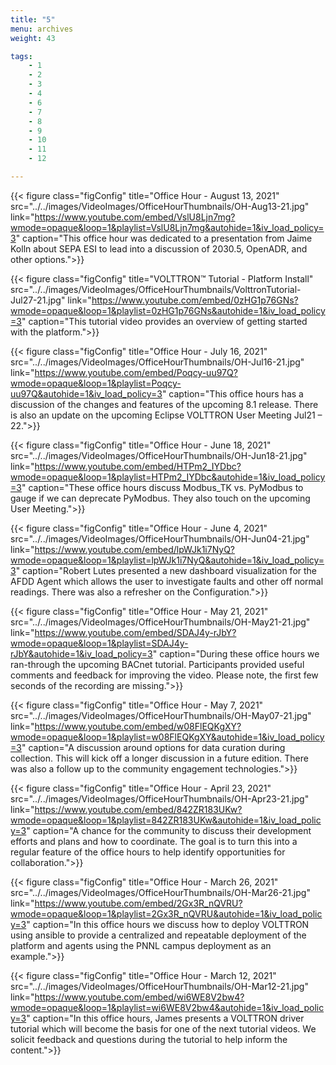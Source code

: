 ```yaml
---
title: "5"
menu: archives
weight: 43

tags: 
    - 1
    - 2
    - 3
    - 4
    - 6
    - 7
    - 8
    - 9 
    - 10
    - 11
    - 12

---
```



{{< figure class="figConfig" title="Office Hour - August 13, 2021" src="../../images/VideoImages/OfficeHourThumbnails/OH-Aug13-21.jpg" link="https://www.youtube.com/embed/VslU8Ljn7mg?wmode=opaque&loop=1&playlist=VslU8Ljn7mg&autohide=1&iv_load_policy=3" caption="This office hour was dedicated to a presentation from Jaime Kolln about SEPA ESI to lead into a discussion of 2030.5, OpenADR, and other options.">}}

{{< figure class="figConfig" title="VOLTTRON™ Tutorial - Platform Install" src="../../images/VideoImages/OfficeHourThumbnails/VolttronTutorial-Jul27-21.jpg" link="https://www.youtube.com/embed/0zHG1p76GNs?wmode=opaque&loop=1&playlist=0zHG1p76GNs&autohide=1&iv_load_policy=3" caption="This tutorial video provides an overview of getting started with the platform.">}}

{{< figure class="figConfig" title="Office Hour - July 16, 2021" src="../../images/VideoImages/OfficeHourThumbnails/OH-Jul16-21.jpg" link="https://www.youtube.com/embed/Poqcy-uu97Q?wmode=opaque&loop=1&playlist=Poqcy-uu97Q&autohide=1&iv_load_policy=3" caption="This office hours has a discussion of the changes and features of the upcoming 8.1 release. There is also an update on the upcoming Eclipse VOLTTRON User Meeting Jul21 – 22.">}}

{{< figure class="figConfig" title="Office Hour - June 18, 2021" src="../../images/VideoImages/OfficeHourThumbnails/OH-Jun18-21.jpg" link="https://www.youtube.com/embed/HTPm2_IYDbc?wmode=opaque&loop=1&playlist=HTPm2_IYDbc&autohide=1&iv_load_policy=3" caption="These office hours discuss Modbus_TK vs. PyModbus to gauge if we can deprecate PyModbus. They also touch on the upcoming User Meeting.">}}

{{< figure class="figConfig" title="Office Hour - June 4, 2021" src="../../images/VideoImages/OfficeHourThumbnails/OH-Jun04-21.jpg" link="https://www.youtube.com/embed/lpWJk1i7NyQ?wmode=opaque&loop=1&playlist=lpWJk1i7NyQ&autohide=1&iv_load_policy=3" caption="Robert Lutes presented a new dashboard visualization for the AFDD Agent which allows the user to investigate faults and other off normal readings. There was also a refresher on the Configuration.">}}

{{< figure class="figConfig" title="Office Hour - May 21, 2021" src="../../images/VideoImages/OfficeHourThumbnails/OH-May21-21.jpg" link="https://www.youtube.com/embed/SDAJ4y-rJbY?wmode=opaque&loop=1&playlist=SDAJ4y-rJbY&autohide=1&iv_load_policy=3" caption="During these office hours we ran-through the upcoming BACnet tutorial. Participants provided useful comments and feedback for improving the video. Please note, the first few seconds of the recording are missing.">}}

{{< figure class="figConfig" title="Office Hour - May 7, 2021" src="../../images/VideoImages/OfficeHourThumbnails/OH-May07-21.jpg" link="https://www.youtube.com/embed/w08FlEQKgXY?wmode=opaque&loop=1&playlist=w08FlEQKgXY&autohide=1&iv_load_policy=3" caption="A discussion around options for data curation during collection. This will kick off a longer discussion in a future edition. There was also a follow up to the community engagement technologies.">}}

{{< figure class="figConfig" title="Office Hour - April 23, 2021" src="../../images/VideoImages/OfficeHourThumbnails/OH-Apr23-21.jpg" link="https://www.youtube.com/embed/842ZR183UKw?wmode=opaque&loop=1&playlist=842ZR183UKw&autohide=1&iv_load_policy=3" caption="A chance for the community to discuss their development efforts and plans and how to coordinate. The goal is to turn this into a regular feature of the office hours to help identify opportunities for collaboration.">}}

{{< figure class="figConfig" title="Office Hour - March 26, 2021" src="../../images/VideoImages/OfficeHourThumbnails/OH-Mar26-21.jpg" link="https://www.youtube.com/embed/2Gx3R_nQVRU?wmode=opaque&loop=1&playlist=2Gx3R_nQVRU&autohide=1&iv_load_policy=3" caption="In this office hours we discuss how to deploy VOLTTRON using ansible to provide a centralized and repeatable deployment of the platform and agents using the PNNL campus deployment as an example.">}}

{{< figure class="figConfig" title="Office Hour - March 12, 2021" src="../../images/VideoImages/OfficeHourThumbnails/OH-Mar12-21.jpg" link="https://www.youtube.com/embed/wi6WE8V2bw4?wmode=opaque&loop=1&playlist=wi6WE8V2bw4&autohide=1&iv_load_policy=3" caption="In this office hours, James presents a VOLTTRON driver tutorial which will become the basis for one of the next tutorial videos. We solicit feedback and questions during the tutorial to help inform the content.">}}
